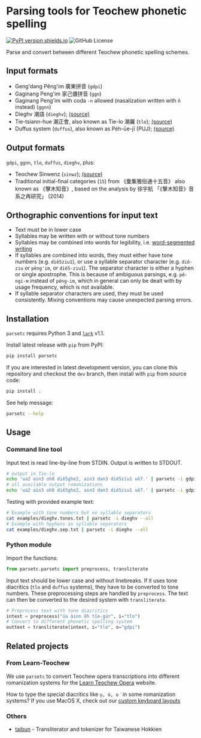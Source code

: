 Parsing tools for Teochew phonetic spelling
===========================================

[![PyPI version shields.io](https://img.shields.io/pypi/v/parsetc.svg)](https://pypi.python.org/pypi/parsetc/)
![GitHub License](https://img.shields.io/github/license/learn-teochew/parsetc)

Parse and convert between different Teochew phonetic spelling schemes.


Input formats
-------------

 * Geng'dang Pêng'im 廣東拼音 (`gdpi`)
 * Gaginang Peng'im 家己儂拼音 (`ggn`)
 * Gaginang Peng'im with coda `-n` allowed (nasalization written with `ñ`
   instead) (`ggnn`)
 * Dieghv 潮語 (`dieghv`);
   [(source)](https://kahaani.github.io/gatian/appendix1/index.html)
 * Tie-tsiann-hue 潮正會, also known as Tie-lo 潮羅 (`tlo`);
   [(source)](http://library.hiteo.pw/book/wagpzbkv.html)
 * Duffus system (`duffus`), also known as Pe̍h-ūe-jī (PUJ);
   [(source)](https://archive.org/details/englishchinesev00duffgoog)


Output formats
--------------

`gdpi`, `ggnn`, `tlo`, `duffus`, `dieghv`, plus:

 * Teochew Sinwenz (`sinwz`);
   [(source)](http://eresources.nlb.gov.sg/newspapers/Digitised/Page/nysp19391115-1.1.22)
 * Traditional initial-final categories (`15`) from 《彙集雅俗通十五音》 also
   known as 《擊木知音》, based on the analysis by 徐宇航
   「《擊木知音》音系之再研究」 (2014)


Orthographic conventions for input text
---------------------------------------

 * Text must be in lower case
 * Syllables may be written with or without tone numbers
 * Syllables may be combined into words for legibility, i.e. [word-segmented
   writing](https://en.wikipedia.org/wiki/Chinese_word-segmented_writing)
 * If syllables are combined into words, they must either have tone numbers
   (e.g. `diê5ziu1`), or use a syllable separator character (e.g. `diê-ziu` or
   `pêng'im`, or `diê5-ziu1`). The separator character is either a hyphen or
   single apostrophe. This is because of ambiguous parsings, e.g. `pê-ngi-m`
   instead of `pêng-im`, which in general can only be dealt with by usage
   frequency, which is not available.
 * If syllable separator characters are used, they must be used consistently.
   Mixing conventions may cause unexpected parsing errors.


Installation
------------

`parsetc` requires Python 3 and [`lark`](https://lark-parser.readthedocs.io/en/latest/) v1.1.

Install latest release with `pip` from PyPI:

```bash
pip install parsetc
```

If you are interested in latest development version, you can clone this
repository and checkout the `dev` branch, then install with `pip` from source
code:

```bash
pip install .
```

See help message:

```bash
parsetc --help
```


Usage
-----

### Command line tool

Input text is read line-by-line from STDIN. Output is written to STDOUT.

```bash
# output in Tie-lo
echo 'ua2 ain3 oh8 diê5ghe2, ain3 dan3 diê5ziu1 uê7.' | parsetc -i gdpi -o tlo
# all available output romanizations
echo 'ua2 ain3 oh8 diê5ghe2, ain3 dan3 diê5ziu1 uê7.' | parsetc -i gdpi --all
```

Testing with provided example text:

```bash
# Example with tone numbers but no syllable separators
cat examples/dieghv.tones.txt | parsetc -i dieghv --all
# Example with hyphens as syllable separators
cat examples/dieghv.sep.txt | parsetc -i dieghv --all
```


### Python module

Import the functions:

```python
from parsetc.parsetc import preprocess, transliterate
```

Input text should be lower case and without linebreaks. If it uses tone
diacritics (`tlo` and `duffus` systems), they have to be converted to tone
numbers. These preprocessing steps are handled by `preprocess`. The text can
then be converted to the desired system with `transliterate`.

```python
# Preprocess text with tone diacritics
intext = preprocess("úa àinn ôh tîe-gúr", i="tlo")
# Convert to different phonetic spelling system
outtext = transliterate(intext, i="tlo", o="gdpi")
```


Related projects
----------------

### From Learn-Teochew

We use `parsetc` to convert Teochew opera transcriptions into different
romanization systems for the [Learn Teochew
Opera](https://learn-teochew.github.io/tc-opera/transcriptions) website.

How to type the special diacritics like `ṳ, o̍, o͘` in some romanization systems?
If you use MacOS X, check out our [custom keyboard
layouts](https://github.com/learn-teochew/POJ-variants-keyboard)


### Others

* [taibun](https://github.com/andreihar/taibun) - Transliterator and tokenizer
  for Taiwanese Hokkien
